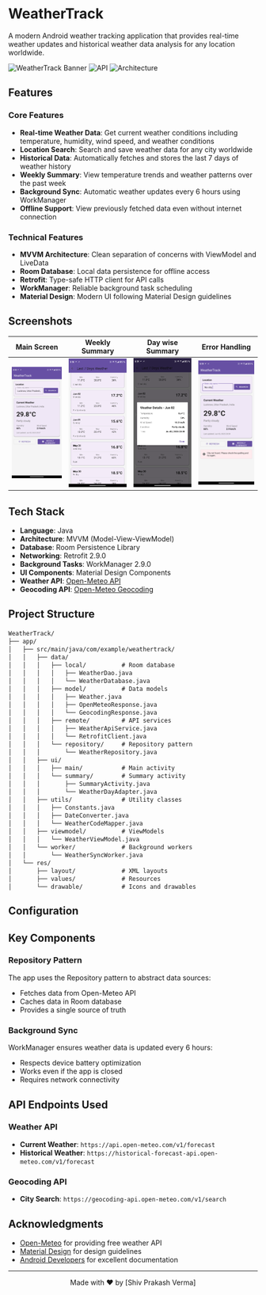 # WeatherTrack

A modern Android weather tracking application that provides real-time weather updates and historical weather data analysis for any location worldwide.

![WeatherTrack Banner](https://img.shields.io/badge/Android-Weather%20App-3DDC84?style=for-the-badge&logo=android&logoColor=white)
![API](https://img.shields.io/badge/API-21+-brightgreen?style=for-the-badge)
![Architecture](https://img.shields.io/badge/Architecture-MVVM-blue?style=for-the-badge)

##  Features

### Core Features
- **Real-time Weather Data**: Get current weather conditions including temperature, humidity, wind speed, and weather conditions
- **Location Search**: Search and save weather data for any city worldwide
- **Historical Data**: Automatically fetches and stores the last 7 days of weather history
- **Weekly Summary**: View temperature trends and weather patterns over the past week
- **Background Sync**: Automatic weather updates every 6 hours using WorkManager
- **Offline Support**: View previously fetched data even without internet connection

### Technical Features
- **MVVM Architecture**: Clean separation of concerns with ViewModel and LiveData
- **Room Database**: Local data persistence for offline access
- **Retrofit**: Type-safe HTTP client for API calls
- **WorkManager**: Reliable background task scheduling
- **Material Design**: Modern UI following Material Design guidelines

##  Screenshots

| Main Screen | Weekly Summary | Day wise Summary | Error Handling |
|------------|----------------|-----------------|-----------------|
| ![Home](home.png) | ![Week Summary](weekly_summary.png) | ![Day wise detailed summary](daywise_detailed_summary.png) | ![Error Handling](error_handling.png) |

##  Tech Stack

- **Language**: Java
- **Architecture**: MVVM (Model-View-ViewModel)
- **Database**: Room Persistence Library
- **Networking**: Retrofit 2.9.0
- **Background Tasks**: WorkManager 2.9.0
- **UI Components**: Material Design Components
- **Weather API**: [Open-Meteo API](https://open-meteo.com/)
- **Geocoding API**: [Open-Meteo Geocoding](https://open-meteo.com/en/docs/geocoding-api)

##  Project Structure

```
WeatherTrack/
├── app/
│   ├── src/main/java/com/example/weathertrack/
│   │   ├── data/
│   │   │   ├── local/          # Room database
│   │   │   │   ├── WeatherDao.java
│   │   │   │   └── WeatherDatabase.java
│   │   │   ├── model/          # Data models
│   │   │   │   ├── Weather.java
│   │   │   │   ├── OpenMeteoResponse.java
│   │   │   │   └── GeocodingResponse.java
│   │   │   ├── remote/         # API services
│   │   │   │   ├── WeatherApiService.java
│   │   │   │   └── RetrofitClient.java
│   │   │   └── repository/     # Repository pattern
│   │   │       └── WeatherRepository.java
│   │   ├── ui/
│   │   │   ├── main/           # Main activity
│   │   │   └── summary/        # Summary activity
│   │   │       ├── SummaryActivity.java
│   │   │       └── WeatherDayAdapter.java
│   │   ├── utils/              # Utility classes
│   │   │   ├── Constants.java
│   │   │   ├── DateConverter.java
│   │   │   └── WeatherCodeMapper.java
│   │   ├── viewmodel/          # ViewModels
│   │   │   └── WeatherViewModel.java
│   │   └── worker/             # Background workers
│   │       └── WeatherSyncWorker.java
│   └── res/
│       ├── layout/             # XML layouts
│       ├── values/             # Resources
│       └── drawable/           # Icons and drawables
```

##  Configuration


##  Key Components


### Repository Pattern
The app uses the Repository pattern to abstract data sources:
- Fetches data from Open-Meteo API
- Caches data in Room database
- Provides a single source of truth

### Background Sync
WorkManager ensures weather data is updated every 6 hours:
- Respects device battery optimization
- Works even if the app is closed
- Requires network connectivity

##  API Endpoints Used

### Weather API
- **Current Weather**: `https://api.open-meteo.com/v1/forecast`
- **Historical Weather**: `https://historical-forecast-api.open-meteo.com/v1/forecast`

### Geocoding API
- **City Search**: `https://geocoding-api.open-meteo.com/v1/search`



## Acknowledgments

- [Open-Meteo](https://open-meteo.com/) for providing free weather API
- [Material Design](https://material.io/) for design guidelines
- [Android Developers](https://developer.android.com/) for excellent documentation

---

<p align="center">Made with ❤️ by [Shiv Prakash Verma]</p>

